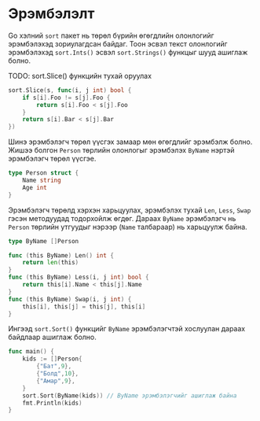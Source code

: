 # Эрэмбэлэлт

Go хэлний `sort` пакет нь төрөл бүрийн өгөгдлийн олонлогийг эрэмбэлэхэд зориулагдсан байдаг. Тоон эсвэл текст олонлогийг эрэмбэлэхэд `sort.Ints()` эсвэл `sort.Strings()` функцыг шууд ашиглаж болно.

TODO: sort.Slice\(\) функцийн тухай оруулах

```go
sort.Slice(s, func(i, j int) bool {
    if s[i].Foo != s[j].Foo {
        return s[i].Foo < s[j].Foo
    }
    return s[i].Bar < s[j].Bar
})
```

Шинэ эрэмбэлэгч төрөл үүсгэх замаар мөн өгөгдлийг эрэмбэлж болно. Жишээ болгон `Person` төрлийн олонлогыг эрэмбэлэх `ByName` нэртэй эрэмбэлэгч төрөл үүсгэе.

```go
type Person struct {
    Name string
    Age int
}
```

Эрэмбэлэгч төрөлд хэрхэн харьцуулах, эрэмбэлэх тухай `Len`, `Less`, `Swap` гэсэн методуудад тодорхойлж өгдөг. Дараах `ByName` эрэмбэлэгч нь `Person` төрлийн утгуудыг нэрээр (`Name` талбараар) нь харьцуулж байна.

```go
type ByName []Person

func (this ByName) Len() int {
    return len(this)
}
func (this ByName) Less(i, j int) bool {
    return this[i].Name < this[j].Name
}
func (this ByName) Swap(i, j int) {
    this[i], this[j] = this[j], this[i]
}
```

Ингээд `sort.Sort()` функцийг `ByName` эрэмбэлэгчтэй хослуулан дараах байдлаар ашиглаж болно.

```go
func main() {
    kids := []Person{
        {"Бат",9},
        {"Болд",10},
        {"Амар",9},
    }
    sort.Sort(ByName(kids)) // ByName эрэмбэлэгчийг ашиглаж байна
    fmt.Println(kids)
}
```



